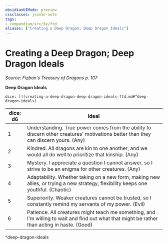 ```yaml
---
obsidianUIMode: preview
cssclasses: json5e-note
tags:
- compendium/src/5e/ftd
aliases: ["Creating a Deep Dragon; Deep Dragon Ideals"]
---
```

# Creating a Deep Dragon; Deep Dragon Ideals
*Source: Fizban's Treasury of Dragons p. 107* 

**Deep Dragon Ideals**

`dice: [](creating-a-deep-dragon-deep-dragon-ideals-ftd.md#^deep-dragon-ideals)`

| dice: d6 | Ideal |
|----------|-------|
| 1 | Understanding. True power comes from the ability to discern other creatures' motivations better than they can discern yours. (Any) |
| 2 | Kindred. All dragons are kin to one another, and we would all do well to prioritize that kinship. (Any) |
| 3 | Mystery. I appreciate a question I cannot answer, so I strive to be an enigma for other creatures. (Any) |
| 4 | Adaptability. Whether taking on a new form, making new allies, or trying a new strategy, flexibility keeps one youthful. (Chaotic) |
| 5 | Superiority. Weaker creatures cannot be trusted, so I constantly remind my servants of my power. (Evil) |
| 6 | Patience. All creatures might teach me something, and I'm willing to wait and find out what that might be rather than acting in haste. (Good) |
^deep-dragon-ideals
